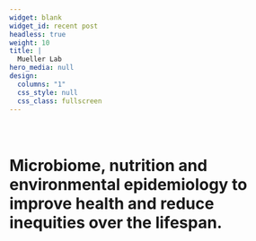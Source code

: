 ```yaml
---
widget: blank
widget_id: recent post
headless: true
weight: 10
title: |
  Mueller Lab
hero_media: null
design:
  columns: "1"
  css_style: null
  css_class: fullscreen
---
```

#### <br>

# Microbiome, nutrition and environmental epidemiology to improve health and reduce inequities over the lifespan.